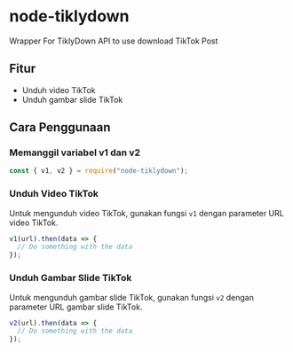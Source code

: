 # node-tiklydown 
Wrapper For TiklyDown API to use download TikTok Post

## Fitur
- Unduh video TikTok
- Unduh gambar slide TikTok

## Cara Penggunaan

### Memanggil variabel v1 dan v2
```javascript
const { v1, v2 } = require("node-tiklydown");
```
### Unduh Video TikTok
Untuk mengunduh video TikTok, gunakan fungsi `v1` dengan parameter URL video TikTok.
```javascript
v1(url).then(data => {
  // Do something with the data
});
```
### Unduh Gambar Slide TikTok
Untuk mengunduh gambar slide TikTok, gunakan fungsi `v2` dengan parameter URL gambar slide TikTok.
```javascript
v2(url).then(data => {
  // Do something with the data
});
```
